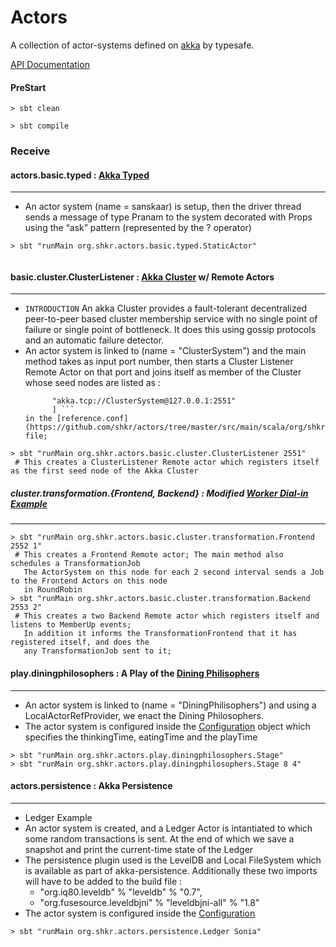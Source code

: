 # Actors

A collection of actor-systems defined on [akka](http://akka.io/docs/) by typesafe.

[API Documentation](http://shkr.github.io/actors)

#### PreStart
```
> sbt clean

> sbt compile
```

### Receive


#### actors.basic.typed : [Akka Typed](http://doc.akka.io/docs/akka/snapshot/scala/typed.html)
---

  * An actor system (name = sanskaar) is setup, then the driver thread sends a message of type Pranam to the system 
     decorated with Props using the “ask” pattern (represented by the ? operator)
```
> sbt "runMain org.shkr.actors.basic.typed.StaticActor"
 
```

#### basic.cluster.ClusterListener : [Akka Cluster](http://doc.akka.io/docs/akka/snapshot/common/cluster.html) w/ Remote Actors 
---
 * `INTRODUCTION` An akka Cluster provides a fault-tolerant decentralized peer-to-peer based cluster membership service 
    with no single point of failure or single point of bottleneck. It does this using gossip protocols 
    and an automatic failure detector.
  * An actor system is linked to (name = "ClusterSystem") and the main method takes as input port number,
    then starts a Cluster Listener Remote Actor on that port
    and joins itself as member of the Cluster whose seed nodes are listed as :
    ``` seed-nodes = [
          "akka.tcp://ClusterSystem@127.0.0.1:2551"
          ] ```
    in the [reference.conf](https://github.com/shkr/actors/tree/master/src/main/scala/org/shkr/actors/basic/cluster/conf/reference.conf) file;      
```
> sbt "runMain org.shkr.actors.basic.cluster.ClusterListener 2551"  
 # This creates a ClusterListener Remote actor which registers itself as the first seed node of the Akka Cluster
```
##### cluster.transformation.{Frontend, Backend} : Modified [Worker Dial-in Example](http://doc.akka.io/docs/akka/snapshot/scala/cluster-usage.html#Worker_Dial-in_Example) 
---
```
> sbt "runMain org.shkr.actors.basic.cluster.transformation.Frontend 2552 1" 
 # This creates a Frontend Remote actor; The main method also schedules a TransformationJob
   The ActorSystem on this node for each 2 second interval sends a Job to the Frontend Actors on this node
   in RoundRobin
> sbt "runMain org.shkr.actors.basic.cluster.transformation.Backend 2553 2"  
 # This creates a two Backend Remote actor which registers itself and listens to MemberUp events;
   In addition it informs the TransformationFrontend that it has registered itself, and does the
   any TransformationJob sent to it;
```

#### play.diningphilosophers : A Play of the [Dining Philisophers](https://en.wikipedia.org/wiki/Dining_philosophers_problem)
---
  * An actor system is linked to (name = "DiningPhilisophers") and using a LocalActorRefProvider,
    we enact the Dining Philosophers.
  * The actor system is configured inside the [Configuration](https://github.com/shkr/actors/blob/master/src/main/scala/org/shkr/actors/play/diningphilosophers/Configuration.scala)
    object which specifies the thinkingTime, eatingTime and the playTime

```
> sbt "runMain org.shkr.actors.play.diningphilosophers.Stage"
> sbt "runMain org.shkr.actors.play.diningphilosophers.Stage 8 4"
```

#### actors.persistence : Akka Persistence
---
  * Ledger Example
   * An actor system is created, and a Ledger Actor is intantiated to which some random transactions is sent. At the end 
    of which we save a snapshot and print the current-time state of the Ledger
   * The persistence plugin used is the LevelDB and Local FileSystem which is available as part of akka-persistence.
     Additionally these two imports will have to be added to the build file :
      - "org.iq80.leveldb"  % "leveldb" % "0.7",
      - "org.fusesource.leveldbjni" % "leveldbjni-all"   % "1.8"
   * The actor system is configured inside the [Configuration](https://github.com/shkr/actors/blob/master/src/main/scala/org/shkr/actors/persistence/Configuration.scala)

```
> sbt "runMain org.shkr.actors.persistence.Ledger Sonia"
```
